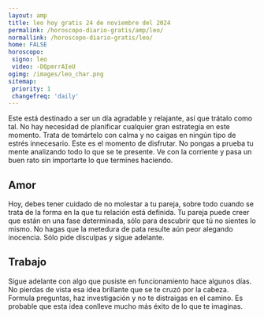 ```yaml
---
layout: amp
title: leo hoy gratis 24 de noviembre del 2024 
permalink: /horoscopo-diario-gratis/amp/leo/
normallink: /horoscopo-diario-gratis/leo/
home: FALSE
horoscopo:
 signo: leo
 video: -DQpmrrAIeU
ogimg: /images/leo_char.png
sitemap:
 priority: 1
 changefreq: 'daily'
---
```



Este está destinado a ser un día agradable y relajante, así que trátalo como tal. No hay necesidad de planificar cualquier gran estrategia en este momento. Trata de tomártelo con calma y no caigas en ningún tipo de estrés innecesario. Este es el momento de disfrutar. No pongas a prueba tu mente analizando todo lo que se te presente. Ve con la corriente y pasa un buen rato sin importarte lo que termines haciendo.

## Amor

Hoy, debes tener cuidado de no molestar a tu pareja, sobre todo cuando se trata de la forma en la que tu relación está definida. Tu pareja puede creer que están en una fase determinada, sólo para descubrir que tú no sientes lo mismo. No hagas que la metedura de pata resulte aún peor alegando inocencia. Sólo pide disculpas y sigue adelante.

## Trabajo

Sigue adelante con algo que pusiste en funcionamiento hace algunos días. No pierdas de vista esa idea brillante que se te cruzó por la cabeza. Formula preguntas, haz investigación y no te distraigas en el camino. Es probable que esta idea conlleve mucho más éxito de lo que te imaginas.